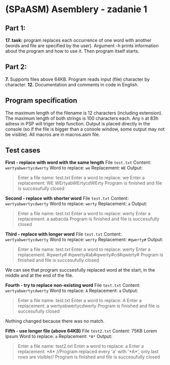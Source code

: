 # (SPaASM) Asemblery - zadanie 1

## Part 1:
**17. task:** program replaces each occurrence of one word with another (words and file are specified by the user).
Argument -h prints information about the program and how to use it. Then program itself starts.

## Part 2:

**7.** Supports files above 64KB. Program reads input (file) character by character.
**12.** Documentation and comments in code in English.

## Program specification

The maximum length of the filename is 12 characters (including extension).
The maximum length of both strings is 100 characters each.
Any `h` at 83h adress in PSP will triger help function.
Output is placed directly in the console (so if the file is bigger than a console window, some output may not be visible).
All macros are in macros.asm file.

## Test cases
**First - replace with word with the same length**
File `test.txt`
Content: `wertyabwertycdwerty`
Word to replace: `we`
Replacement: `WE`
Output: 
>Enter a file name: test.txt
Enter a word to replace: we
Enter a replacement: WE
WErtyabWErtycdWErty
Program is finished  and file is succesufully closed

**Second - replace with shorter word**
File `test.txt`
Content: `wertyabwertycdwerty`
Word to replace: `werty`
Replacement: `a`
Output: 
>Enter a file name: test.txt
Enter a word to replace: werty
Enter a replacement: a
aabacda
Program is finished  and file is succesufully closed

**Third - replace with longer word**
File `test.txt`
Content: `wertyabwertycdwerty`
Word to replace: `werty`
Replacement: `#qwerty#`
Output: 
>Enter a file name: test.txt
Enter a word to replace: werty
Enter a replacement: #qwerty#
\#qwerty#ab#qwerty#cd#qwerty#
Program is finished  and file is succesufully closed

We can see that program succsesfully replaced word at the start, in the middle and at the end of the file.

**Fourth - try to replace non-existing word**
File `test.txt`
Content: `wertyabwertycdwerty`
Word to replace: `A`
Replacement: `a`
Output: 
>Enter a file name: test.txt
Enter a word to replace: A
Enter a replacement: a
wertyabwertycdwerty
Program is finished  and file is succesufully closed

Nothing changed because there was no match.


**Fifth - use longer file (above 64KB)**
File `test2.txt`
Content: 75KB Lorem Ipsum
Word to replace: `a`
Replacement: `*A*`
Output: 
>Enter a file name: test2.txt
Enter a word to replace: a
Enter a replacement: \*A\*
\//Program replaced every 'a' with '\*A\*', only last rows are visible//
Program is finished  and file is succesufully closed

